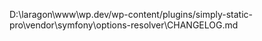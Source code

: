 D:\laragon\www\wp.dev/wp-content/plugins/simply-static-pro\vendor\symfony\options-resolver\CHANGELOG.md